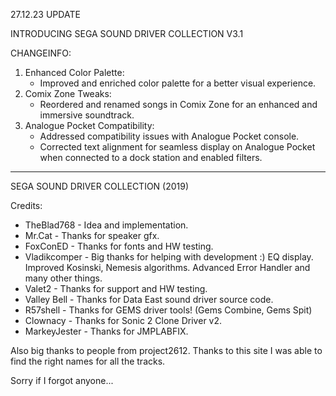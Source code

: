 27.12.23 UPDATE

INTRODUCING SEGA SOUND DRIVER COLLECTION V3.1

CHANGEINFO:

   1. Enhanced Color Palette:
      - Improved and enriched color palette for a better visual experience.
   2. Comix Zone Tweaks:
      - Reordered and renamed songs in Comix Zone for an enhanced and immersive soundtrack.
   3. Analogue Pocket Compatibility:
      - Addressed compatibility issues with Analogue Pocket console.
      - Corrected text alignment for seamless display on Analogue Pocket when connected to a dock station and enabled filters.

_______________________________________________________________________

SEGA SOUND DRIVER COLLECTION (2019)

Credits:
- TheBlad768 - Idea and implementation.
- Mr.Cat - Thanks for speaker gfx.
- FoxConED - Thanks for fonts and HW testing.
- Vladikcomper - Big thanks for helping with development :) EQ display. Improved Kosinski, Nemesis algorithms. Advanced Error Handler and many other things.
- Valet2 - Thanks for support and HW testing.
- Valley Bell - Thanks for Data East sound driver source code.
- R57shell - Thanks for GEMS driver tools! (Gems Combine, Gems Spit)
- Clownacy - Thanks for Sonic 2 Clone Driver v2.
- MarkeyJester - Thanks for JMPLABFIX.

Also big thanks to people from project2612. Thanks to this site I was able to find the right names for all the tracks.

Sorry if I forgot anyone...

